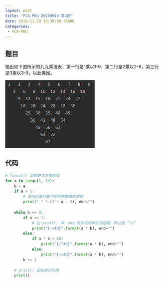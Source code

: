 ```yaml
---
layout: post
title: "FCA-PKU 20190919 第4题"
date: 2019-11-20 10:30:00 +0800
categories: 
 - FCA-PKU
---
```


## 题目

输出如下图所示的九九乘法表，第一行是1乘以1-9，第二行是2乘以2-9，第三行是3乘以3-9，以此类推。

<!-- more -->

![1](/assets/images/FCA-PKU/1.png)

## 代码

```python
# format() 函数更加方便高效
for a in range(1, 10):
    b = a
    if a > 1:
        # 总结出每行数字前空格数量的规律
        print(" " * (2 * a - 3), end="")

    while b <= 9:
        if a == 1:
            # 在 print() 中，end 表示以何种方式结尾，默认是 “\n”
            print("{:<4d}".format(a * b), end="")
        else:
            if a * b < 10:
                print("{:^4d}".format(a * b), end="")
            else:
                print("{:<4d}".format(a * b), end="")
        b += 1

    # print() 起到换行作用
    print()
```
